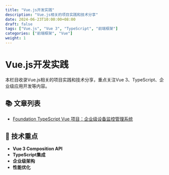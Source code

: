 ```yaml
---
title: "Vue.js开发实践"
description: "Vue.js相关的项目实践和技术分享"
date: 2024-06-23T10:00:00+08:00
draft: false
tags: ["Vue.js", "Vue 3", "TypeScript", "前端框架"]
categories: ["前端框架", "Vue"]
weight: 1
---
```


# Vue.js开发实践

本栏目收录Vue.js相关的项目实践和技术分享，重点关注Vue 3、TypeScript、企业级应用开发等内容。

## 📚 文章列表

- [Foundation TypeScript Vue 项目：企业级设备监控管理系统](./foundation-typescript-vue-project-readme/)

## 🎯 技术重点

- **Vue 3 Composition API**
- **TypeScript集成**
- **企业级架构**
- **性能优化** 